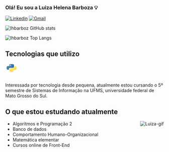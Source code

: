 ### Olá! Eu sou a Luiza Helena Barboza 💡

[![Linkedin](https://img.shields.io/badge/LinkedIn-0077B5?style=for-the-badge&logo=linkedin&logoColor=white)](https://www.linkedin.com/in/luiza-helena-barboza-2a008b278/)
[![Gmail](https://img.shields.io/badge/Gmail-D14836?style=for-the-badge&logo=gmail&logoColor=white)](mailto:contatolhbarboz@gmail.com)


![lhbarboz GitHub stats](https://github-readme-stats.vercel.app/api?username=lhbarboz&show_icons=true&theme=dark)

![lhbarboz Top Langs](https://github-readme-stats.vercel.app/api/top-langs/?username=lhbarboz&theme=dark&layout=compact)

## Tecnologias que utilizo

<div style="display: inline_block">
    <img align="center" alt="python" height="30" width="40" src="https://raw.githubusercontent.com/devicons/devicon/master/icons/python/python-original.svg" />
</div><br/>

Interessada por tecnologia desde pequena, atualmente estou cursando o 5º semestre de Sistemas de Informação na UFMS, universidade federal de Mato Grosso do Sul.

## O que estou estudando atualmente
<img align="right" alt="Luiza-gif" src="https://cdn.discordapp.com/attachments/1110267487691477025/1133524799470174279/luiza.gif">

- Algoritmos e Programação 2
- Banco de dados
- Comportamento Humano-Organizacional
- Matemática elementar
- Cursos online de Front-End

